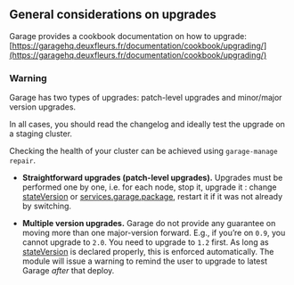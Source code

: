 ## General considerations on upgrades

Garage provides a cookbook documentation on how to upgrade: [https://garagehq.deuxfleurs.fr/documentation/cookbook/upgrading/](https://garagehq.deuxfleurs.fr/documentation/cookbook/upgrading/)

### Warning

Garage has two types of upgrades: patch-level upgrades and minor/major version upgrades.

In all cases, you should read the changelog and ideally test the upgrade on a staging cluster.

Checking the health of your cluster can be achieved using `garage-manage repair`.

- **Straightforward upgrades (patch-level upgrades).** Upgrades must be performed one by one, i.e. for each node, stop it, upgrade it : change [stateVersion](options.html#opt-system.stateVersion) or [services.garage.package](options.html#opt-services.garage.package), restart it if it was not already by switching.

- **Multiple version upgrades.** Garage do not provide any guarantee on moving more than one major-version forward. E.g., if you’re on `0.9`, you cannot upgrade to `2.0`. You need to upgrade to `1.2` first. As long as [stateVersion](options.html#opt-system.stateVersion) is declared properly, this is enforced automatically. The module will issue a warning to remind the user to upgrade to latest Garage _after_ that deploy.
